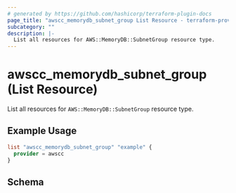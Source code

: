```yaml
---
# generated by https://github.com/hashicorp/terraform-plugin-docs
page_title: "awscc_memorydb_subnet_group List Resource - terraform-provider-awscc"
subcategory: ""
description: |-
  List all resources for AWS::MemoryDB::SubnetGroup resource type.
---
```


# awscc_memorydb_subnet_group (List Resource)

List all resources for `AWS::MemoryDB::SubnetGroup` resource type.

## Example Usage

```terraform
list "awscc_memorydb_subnet_group" "example" {
  provider = awscc
}
```

<!-- schema generated by tfplugindocs -->
## Schema
